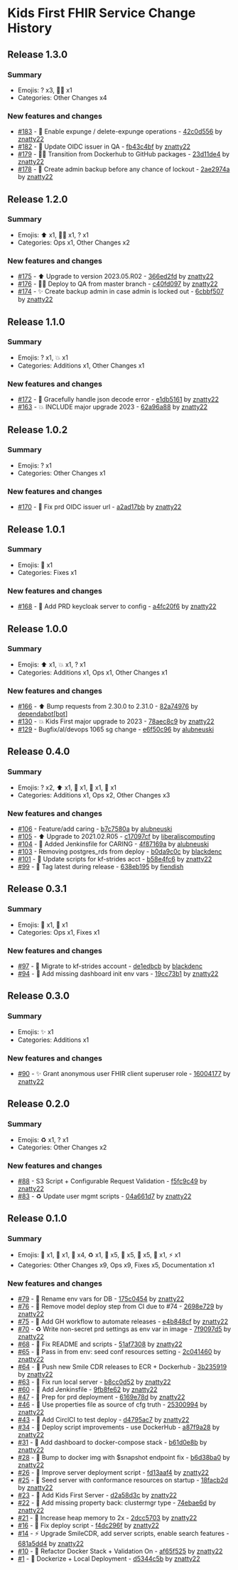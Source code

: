 # Kids First FHIR Service Change History

## Release 1.3.0

### Summary

- Emojis: ? x3, 👷‍♀️ x1
- Categories: Other Changes x4

### New features and changes

- [#183](https://github.com/kids-first/kf-api-fhir-service/pull/183) -  :wrench: Enable expunge / delete-expunge operations - [42c0d556](https://github.com/kids-first/kf-api-fhir-service/commit/42c0d556c8be3cac9b3e1971e93a516a77d9e3b7) by [znatty22](https://github.com/znatty22)
- [#182](https://github.com/kids-first/kf-api-fhir-service/pull/182) -  :wrench: Update OIDC issuer in QA - [fb43c4bf](https://github.com/kids-first/kf-api-fhir-service/commit/fb43c4bf524f7a1ad7f81a2ebc8e8f7c5c637b09) by [znatty22](https://github.com/znatty22)
- [#179](https://github.com/kids-first/kf-api-fhir-service/pull/179) - 👷‍♀️ Transition from Dockerhub to GitHub packages - [23d11de4](https://github.com/kids-first/kf-api-fhir-service/commit/23d11de4f869fcfd96495528c7db6afe026fe908) by [znatty22](https://github.com/znatty22)
- [#178](https://github.com/kids-first/kf-api-fhir-service/pull/178) -  :bug: Create admin backup before any chance of lockout - [2ae2974a](https://github.com/kids-first/kf-api-fhir-service/commit/2ae2974ae9600ddfb1c307ef3010597cc7024aae) by [znatty22](https://github.com/znatty22)


## Release 1.2.0

### Summary

- Emojis: ⬆️ x1, 👷‍♀️ x1, ? x1
- Categories: Ops x1, Other Changes x2

### New features and changes

- [#175](https://github.com/kids-first/kf-api-fhir-service/pull/175) - ⬆️ Upgrade to version 2023.05.R02 - [366ed2fd](https://github.com/kids-first/kf-api-fhir-service/commit/366ed2fd0e18d62bfc70053841302d2077f5ab4c) by [znatty22](https://github.com/znatty22)
- [#176](https://github.com/kids-first/kf-api-fhir-service/pull/176) - 👷‍♀️ Deploy to QA from master branch - [c40fd097](https://github.com/kids-first/kf-api-fhir-service/commit/c40fd097445deac91b3bcc228faffc4a8f685c83) by [znatty22](https://github.com/znatty22)
- [#174](https://github.com/kids-first/kf-api-fhir-service/pull/174) -  :sparkles: Create backup admin in case admin is locked out - [6cbbf507](https://github.com/kids-first/kf-api-fhir-service/commit/6cbbf5072faefe5c1ad9a3081a249d62de1b7c4d) by [znatty22](https://github.com/znatty22)


## Release 1.1.0

### Summary

- Emojis: ? x1, 💥 x1
- Categories: Additions x1, Other Changes x1

### New features and changes

- [#172](https://github.com/kids-first/kf-api-fhir-service/pull/172) -  :bug: Gracefully handle json decode error - [e1db5161](https://github.com/kids-first/kf-api-fhir-service/commit/e1db516164eb256e9975af133b6c671f8d819e5e) by [znatty22](https://github.com/znatty22)
- [#163](https://github.com/kids-first/kf-api-fhir-service/pull/163) - 💥 INCLUDE major upgrade 2023 - [62a96a88](https://github.com/kids-first/kf-api-fhir-service/commit/62a96a88f1f5da069562fa5997f4cc2ea4066085) by [znatty22](https://github.com/znatty22)


## Release 1.0.2

### Summary

- Emojis: ? x1
- Categories: Other Changes x1

### New features and changes

- [#170](https://github.com/kids-first/kf-api-fhir-service/pull/170) -  :bug: Fix prd OIDC issuer url - [a2ad17bb](https://github.com/kids-first/kf-api-fhir-service/commit/a2ad17bb8162071d384e974209a1ae816ce2ffcd) by [znatty22](https://github.com/znatty22)


## Release 1.0.1

### Summary

- Emojis: 🐛 x1
- Categories: Fixes x1

### New features and changes

- [#168](https://github.com/kids-first/kf-api-fhir-service/pull/168) - 🐛 Add PRD keycloak server to config - [a4fc20f6](https://github.com/kids-first/kf-api-fhir-service/commit/a4fc20f668996f63a4816d47d95f99ab71b88069) by [znatty22](https://github.com/znatty22)


## Release 1.0.0

### Summary

- Emojis: ⬆️ x1, 💥 x1, ? x1
- Categories: Additions x1, Ops x1, Other Changes x1

### New features and changes

- [#166](https://github.com/kids-first/kf-api-fhir-service/pull/166) - ⬆️ Bump requests from 2.30.0 to 2.31.0 - [82a74976](https://github.com/kids-first/kf-api-fhir-service/commit/82a7497666264fa0ace008d1832d39f528615827) by [dependabot[bot]](https://github.com/apps/dependabot)
- [#130](https://github.com/kids-first/kf-api-fhir-service/pull/130) - 💥 Kids First major upgrade to 2023 - [78aec8c9](https://github.com/kids-first/kf-api-fhir-service/commit/78aec8c973851c32fbb43996bad13624e7cfe296) by [znatty22](https://github.com/znatty22)
- [#129](https://github.com/kids-first/kf-api-fhir-service/pull/129) -  Bugfix/al/devops 1065 sg change - [e6f50c96](https://github.com/kids-first/kf-api-fhir-service/commit/e6f50c96ddffaec9c90a06451d1164b690f5f3cf) by [alubneuski](https://github.com/alubneuski)


## Release 0.4.0

### Summary

- Emojis: ? x2, ⬆️ x1, 🎉 x1, 🔧 x1, 👷 x1
- Categories: Additions x1, Ops x2, Other Changes x3

### New features and changes

- [#106](https://github.com/kids-first/kf-api-fhir-service/pull/106) -  Feature/add caring - [b7c7580a](https://github.com/kids-first/kf-api-fhir-service/commit/b7c7580a24873cf9d3f2d669814c8b6a21cd6868) by [alubneuski](https://github.com/alubneuski)
- [#105](https://github.com/kids-first/kf-api-fhir-service/pull/105) - ⬆️ Upgrade to 2021.02.R05 - [c17097cf](https://github.com/kids-first/kf-api-fhir-service/commit/c17097cf48013982124b38e6584d83f384080a01) by [liberaliscomputing](https://github.com/liberaliscomputing)
- [#104](https://github.com/kids-first/kf-api-fhir-service/pull/104) - 🎉 Added Jenkinsfile for CARING - [4f87169a](https://github.com/kids-first/kf-api-fhir-service/commit/4f87169a42849fea59294c6fa0a0bf1fae24e90c) by [alubneuski](https://github.com/alubneuski)
- [#103](https://github.com/kids-first/kf-api-fhir-service/pull/103) -  Removing postgres_rds from deploy - [b0da9c0c](https://github.com/kids-first/kf-api-fhir-service/commit/b0da9c0cd4325a4a45b033e45d78caac2f901592) by [blackdenc](https://github.com/blackdenc)
- [#101](https://github.com/kids-first/kf-api-fhir-service/pull/101) - 🔧 Update scripts for kf-strides acct - [b58e4fc6](https://github.com/kids-first/kf-api-fhir-service/commit/b58e4fc602cbf757c3b939e167c923ca11e978a5) by [znatty22](https://github.com/znatty22)
- [#99](https://github.com/kids-first/kf-api-fhir-service/pull/99) - 👷 Tag latest during release - [638eb195](https://github.com/kids-first/kf-api-fhir-service/commit/638eb195b61247e256e7e639d76aa520cf901428) by [fiendish](https://github.com/fiendish)


## Release 0.3.1

### Summary

- Emojis: 👷 x1, 🐛 x1
- Categories: Ops x1, Fixes x1

### New features and changes

- [#97](https://github.com/kids-first/kf-api-fhir-service/pull/97) - 👷 Migrate to kf-strides account - [de1edbcb](https://github.com/kids-first/kf-api-fhir-service/commit/de1edbcb60b55786a4e00f7f738989e4812be303) by [blackdenc](https://github.com/blackdenc)
- [#94](https://github.com/kids-first/kf-api-fhir-service/pull/94) - 🐛 Add missing dashboard init env vars - [19cc73b1](https://github.com/kids-first/kf-api-fhir-service/commit/19cc73b1bee1a719da3a6dde29a1f1e574d9ef9a) by [znatty22](https://github.com/znatty22)


## Release 0.3.0

### Summary

- Emojis: ✨ x1
- Categories: Additions x1

### New features and changes

- [#90](https://github.com/kids-first/kf-api-fhir-service/pull/90) - ✨ Grant anonymous user FHIR client superuser role - [16004177](https://github.com/kids-first/kf-api-fhir-service/commit/16004177a074ffff60ce362186c86a34ab0286b9) by [znatty22](https://github.com/znatty22)


## Release 0.2.0

### Summary

- Emojis: ♻️ x1, ? x1
- Categories: Other Changes x2

### New features and changes

- [#88](https://github.com/kids-first/kf-api-fhir-service/pull/88) -  S3 Script + Configurable Request Validation - [f5fc9c49](https://github.com/kids-first/kf-api-fhir-service/commit/f5fc9c49483e0f2a56765c9b4c2d9a01ff43940f) by [znatty22](https://github.com/znatty22)
- [#83](https://github.com/kids-first/kf-api-fhir-service/pull/83) - ♻️ Update user mgmt scripts - [04a661d7](https://github.com/kids-first/kf-api-fhir-service/commit/04a661d7204f88f71d20dbfe587af3b04cf7a9f6) by [znatty22](https://github.com/znatty22)


## Release 0.1.0

### Summary

- Emojis: 🚚 x1, 🚧 x1, 👷 x4, ♻️ x1, 🐛 x5, 🔧 x5, 🐳 x5, 📝 x1, ⚡️ x1
- Categories: Other Changes x9, Ops x9, Fixes x5, Documentation x1

### New features and changes

- [#79](https://github.com/kids-first/kf-api-fhir-service/pull/79) - 🚚 Rename env vars for DB - [175c0454](https://github.com/kids-first/kf-api-fhir-service/commit/175c04542d3618bc5e7bd9fa45c668b62699136e) by [znatty22](https://github.com/znatty22)
- [#76](https://github.com/kids-first/kf-api-fhir-service/pull/76) - 🚧 Remove model deploy step from CI due to #74 - [2698e729](https://github.com/kids-first/kf-api-fhir-service/commit/2698e7291f1de1f9fccff1f98d9a0069a2f087a2) by [znatty22](https://github.com/znatty22)
- [#75](https://github.com/kids-first/kf-api-fhir-service/pull/75) - 👷 Add GH workflow to automate releases - [e4b848cf](https://github.com/kids-first/kf-api-fhir-service/commit/e4b848cfe0756915a87105f05d91a59649f4a679) by [znatty22](https://github.com/znatty22)
- [#70](https://github.com/kids-first/kf-api-fhir-service/pull/70) - ♻️ Write non-secret prd settings as env var in image - [7f9097d5](https://github.com/kids-first/kf-api-fhir-service/commit/7f9097d59b210d03d74622cdaff0fb950eee2094) by [znatty22](https://github.com/znatty22)
- [#68](https://github.com/kids-first/kf-api-fhir-service/pull/68) - 🐛 Fix README and scripts - [51af7308](https://github.com/kids-first/kf-api-fhir-service/commit/51af7308b1c2c82cc7a7fed9c030678920e0dc78) by [znatty22](https://github.com/znatty22)
- [#65](https://github.com/kids-first/kf-api-fhir-service/pull/65) - 🔧 Pass in from env: seed conf resources setting - [2c041460](https://github.com/kids-first/kf-api-fhir-service/commit/2c041460c37180b2eeb1b2360f1faf2471407d80) by [znatty22](https://github.com/znatty22)
- [#64](https://github.com/kids-first/kf-api-fhir-service/pull/64) - 🐳 Push new Smile CDR releases to ECR + Dockerhub - [3b235919](https://github.com/kids-first/kf-api-fhir-service/commit/3b23591992cb8a29935533a541fb17eacd14ff36) by [znatty22](https://github.com/znatty22)
- [#63](https://github.com/kids-first/kf-api-fhir-service/pull/63) - 🐛 Fix run local server - [b8cc0d52](https://github.com/kids-first/kf-api-fhir-service/commit/b8cc0d52538dcd136104a7a378fb1d948a81c5bc) by [znatty22](https://github.com/znatty22)
- [#60](https://github.com/kids-first/kf-api-fhir-service/pull/60) - 👷 Add Jenkinsfile - [9fb8fe62](https://github.com/kids-first/kf-api-fhir-service/commit/9fb8fe62bbe274c2452ba7d77da328545e1f73da) by [znatty22](https://github.com/znatty22)
- [#47](https://github.com/kids-first/kf-api-fhir-service/pull/47) - 👷 Prep for prd deployment - [6169e78d](https://github.com/kids-first/kf-api-fhir-service/commit/6169e78dd6b95b00433229536bd1bd39852cea71) by [znatty22](https://github.com/znatty22)
- [#46](https://github.com/kids-first/kf-api-fhir-service/pull/46) - 🐛 Use properties file as source of cfg truth - [25300994](https://github.com/kids-first/kf-api-fhir-service/commit/2530099471a9a15f7af891fca0e1374fead8e408) by [znatty22](https://github.com/znatty22)
- [#43](https://github.com/kids-first/kf-api-fhir-service/pull/43) - 👷 Add CirclCI to test deploy - [d4795ac7](https://github.com/kids-first/kf-api-fhir-service/commit/d4795ac77ee595a3722fe8f148f98132efcb9093) by [znatty22](https://github.com/znatty22)
- [#34](https://github.com/kids-first/kf-api-fhir-service/pull/34) - 🐳 Deploy script improvements - use DockerHub - [a87f9a28](https://github.com/kids-first/kf-api-fhir-service/commit/a87f9a28cc44f98497418612c00cb85d800770f5) by [znatty22](https://github.com/znatty22)
- [#31](https://github.com/kids-first/kf-api-fhir-service/pull/31) - 🐳 Add dashboard to docker-compose stack - [b61d0e8b](https://github.com/kids-first/kf-api-fhir-service/commit/b61d0e8bafbe1d9a4be0e37bceaa93ef20234b53) by [znatty22](https://github.com/znatty22)
- [#28](https://github.com/kids-first/kf-api-fhir-service/pull/28) - 🐳 Bump to docker img with $snapshot endpoint fix - [b6d38ba0](https://github.com/kids-first/kf-api-fhir-service/commit/b6d38ba057f892d673638f7f10e115fc02d73ecc) by [znatty22](https://github.com/znatty22)
- [#26](https://github.com/kids-first/kf-api-fhir-service/pull/26) - 🔧 Improve server deployment script - [fd13aaf4](https://github.com/kids-first/kf-api-fhir-service/commit/fd13aaf45712e6b3fc991498bbb0153d7926dc4d) by [znatty22](https://github.com/znatty22)
- [#25](https://github.com/kids-first/kf-api-fhir-service/pull/25) - 🔧 Seed server with conformance resources on startup - [18facb2d](https://github.com/kids-first/kf-api-fhir-service/commit/18facb2dc2f6d6585ace15bfc3c45c6e8f6ea0a4) by [znatty22](https://github.com/znatty22)
- [#23](https://github.com/kids-first/kf-api-fhir-service/pull/23) - 📝 Add Kids First Server - [d2a58d3c](https://github.com/kids-first/kf-api-fhir-service/commit/d2a58d3cb6b6e3a6e8b5ed9a622f4895ddcfc862) by [znatty22](https://github.com/znatty22)
- [#22](https://github.com/kids-first/kf-api-fhir-service/pull/22) - 🐛 Add missing property back: clustermgr type - [74ebae6d](https://github.com/kids-first/kf-api-fhir-service/commit/74ebae6db6b7db0bd9925c09fc13e7a1f88ac84a) by [znatty22](https://github.com/znatty22)
- [#21](https://github.com/kids-first/kf-api-fhir-service/pull/21) - 🔧 Increase heap memory to 2x - [2dcc5703](https://github.com/kids-first/kf-api-fhir-service/commit/2dcc5703d8a9450fd8a37b98e81f2f144f9cf0b3) by [znatty22](https://github.com/znatty22)
- [#16](https://github.com/kids-first/kf-api-fhir-service/pull/16) - 🐛 Fix deploy script - [f4dc296f](https://github.com/kids-first/kf-api-fhir-service/commit/f4dc296f035e2d4c23dc6a204de36f7bbc7778c0) by [znatty22](https://github.com/znatty22)
- [#14](https://github.com/kids-first/kf-api-fhir-service/pull/14) - ⚡️ Upgrade SmileCDR, add server scripts, enable search features - [681a5dd4](https://github.com/kids-first/kf-api-fhir-service/commit/681a5dd4367bc48d2a55ed9c3a56ecbcd9307701) by [znatty22](https://github.com/znatty22)
- [#10](https://github.com/kids-first/kf-api-fhir-service/pull/10) - 🔧 Refactor Docker Stack + Validation On - [af65f525](https://github.com/kids-first/kf-api-fhir-service/commit/af65f525ba03a9b8250ab5760dae81cd2b6db7d7) by [znatty22](https://github.com/znatty22)
- [#1](https://github.com/kids-first/kf-api-fhir-service/pull/1) - 🐳 Dockerize + Local Deployment - [d5344c5b](https://github.com/kids-first/kf-api-fhir-service/commit/d5344c5b2f7a583297c7809ee8a01eb4d3cddf60) by [znatty22](https://github.com/znatty22)